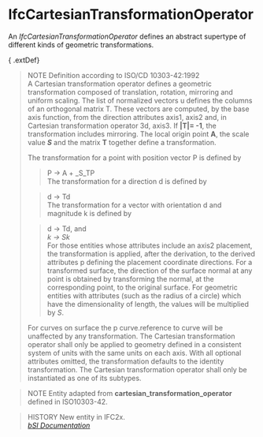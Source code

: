 IfcCartesianTransformationOperator
==================================
An _IfcCartesianTransformationOperator_ defines an abstract supertype of
different kinds of geometric transformations.  
  
{ .extDef}  
> NOTE  Definition according to ISO/CD 10303-42:1992  
> A Cartesian transformation operator defines a geometric transformation
> composed of translation, rotation, mirroring and uniform scaling. The list
> of normalized vectors u defines the columns of an orthogonal matrix T. These
> vectors are computed, by the base axis function, from the direction
> attributes axis1, axis2 and, in Cartesian transformation operator 3d, axis3.
> If **|T|= -1**, the transformation includes mirroring. The local origin
> point **A**, the scale value **_S_** and the matrix **T** together define a
> transformation.  
>  
> The transformation for a point with position vector P is defined by  
>> P -> A + _S_TP  
> The transformation for a direction d is defined by  
>  
>> d -> Td  
> The transformation for a vector with orientation d and magnitude k is
> defined by  
>  
>> d -> Td, and  
>> _k -> Sk_  
> For those entities whose attributes include an axis2 placement, the
> transformation is applied, after the derivation, to the derived attributes p
> defining the placement coordinate directions. For a transformed surface, the
> direction of the surface normal at any point is obtained by transforming the
> normal, at the corresponding point, to the original surface. For geometric
> entities with attributes (such as the radius of a circle) which have the
> dimensionality of length, the values will be multiplied by _S_.  
>  
> For curves on surface the p curve.reference to curve will be unaffected by
> any transformation. The Cartesian transformation operator shall only be
> applied to geometry defined in a consistent system of units with the same
> units on each axis. With all optional attributes omitted, the transformation
> defaults to the identity transformation. The Cartesian transformation
> operator shall only be instantiated as one of its subtypes.  
>  
  
  
> NOTE  Entity adapted from **cartesian_transformation_operator** defined in
> ISO10303-42.  
  
> HISTORY  New entity in IFC2x.  
[ _bSI
Documentation_](https://standards.buildingsmart.org/IFC/DEV/IFC4_2/FINAL/HTML/schema/ifcgeometryresource/lexical/ifccartesiantransformationoperator.htm)


